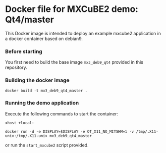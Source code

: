 # Docker file for MXCuBE2 demo: Qt4/master

This Docker image is intended to deploy an example mxcube2 application in a docker container based on debian9.

### Before starting

You first need to build the base image `mx3_deb9_qt4` provided in this repository.

### Building the docker image

    docker build -t mx3_deb9_qt4_master .

### Running the demo application
Execute the following commands to start the container:

    xhost +local:

    docker run -d -e DISPLAY=$DISPLAY -e QT_X11_NO_MITSHM=1 -v /tmp/.X11-unix:/tmp/.X11-unix mx3_deb9_qt4_master

or run the `start_mxcube2` script provided.